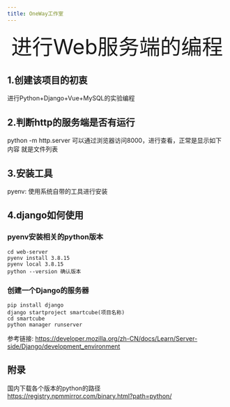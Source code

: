 ```yaml
---
title: OneWay工作室
---
```


<div align='center' ><font size='60'>进行Web服务端的编程</font></div>

## 1.创建该项目的初衷
进行Python+Django+Vue+MySQL的实验编程

## 2.判断http的服务端是否有运行
python -m http.server
可以通过浏览器访问8000，进行查看，正常是显示如下内容
就是文件列表

## 3.安装工具
pyenv:  使用系统自带的工具进行安装

## 4.django如何使用
### pyenv安装相关的python版本

``` shell
cd web-server
pyenv install 3.8.15
pyenv local 3.8.15
python --version 确认版本
```

### 创建一个Django的服务器
``` shell
pip install django
django startproject smartcube(项目名称)
cd smartcube
python manager runserver
```
参考链接:
https://developer.mozilla.org/zh-CN/docs/Learn/Server-side/Django/development_environment

## 附录
国内下载各个版本的python的路径
https://registry.npmmirror.com/binary.html?path=python/
